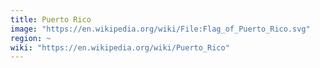 ```yaml
---
title: Puerto Rico
image: "https://en.wikipedia.org/wiki/File:Flag_of_Puerto_Rico.svg"
region: ~
wiki: "https://en.wikipedia.org/wiki/Puerto_Rico"
---
```


